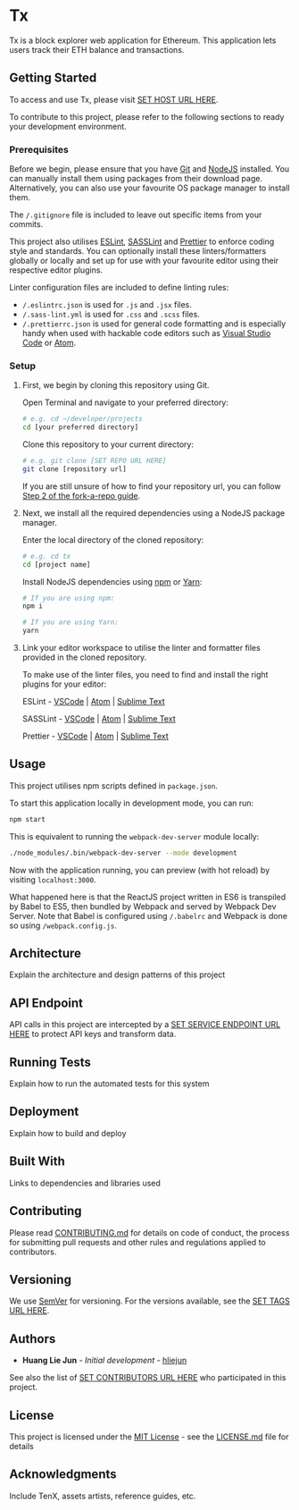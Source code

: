 <!-- This README.md template is adapted from PurpleBooth's GitHub Gist https://gist.github.com/PurpleBooth/109311bb0361f32d87a2 -->

# Tx

Tx is a block explorer web application for Ethereum. This application lets users track their ETH balance and transactions.

## Getting Started

To access and use Tx, please visit [SET HOST URL HERE](https://hliejun.github.io).

To contribute to this project, please refer to the following sections to ready your development environment.

### Prerequisites

Before we begin, please ensure that you have [Git](https://git-scm.com/downloads) and [NodeJS](https://nodejs.org/en/download) installed. You can manually install them using packages from their download page. Alternatively, you can also use your favourite OS package manager to install them.

The `/.gitignore` file is included to leave out specific items from your commits.

This project also utilises [ESLint](https://eslint.org/docs/user-guide/getting-started), [SASSLint](https://github.com/sasstools/sass-lint) and [Prettier](https://prettier.io/docs/en/install.html) to enforce coding style and standards. You can optionally install these linters/formatters globally or locally and set up for use with your favourite editor using their respective editor plugins.

Linter configuration files are included to define linting rules:

- `/.eslintrc.json` is used for `.js` and `.jsx` files.
- `/.sass-lint.yml` is used for `.css` and `.scss` files.
- `/.prettierrc.json` is used for general code formatting and is especially handy when used with hackable code editors such as [Visual Studio Code](https://code.visualstudio.com) or [Atom](https://atom.io).

### Setup

1. First, we begin by cloning this repository using Git.

   Open Terminal and navigate to your preferred directory:

   ```bash
   # e.g. cd ~/developer/projects
   cd [your preferred directory]
   ```

   Clone this repository to your current directory:

   ```bash
   # e.g. git clone [SET REPO URL HERE]
   git clone [repository url]
   ```

   If you are still unsure of how to find your repository url, you can follow [Step 2 of the fork-a-repo guide](https://help.github.com/en/articles/fork-a-repo).

2. Next, we install all the required dependencies using a NodeJS package manager.

   Enter the local directory of the cloned repository:

   ```bash
   # e.g. cd tx
   cd [project name]
   ```

   Install NodeJS dependencies using [npm](https://www.npmjs.com/get-npm) or [Yarn](https://yarnpkg.com/en/docs/install):

   ```bash
   # If you are using npm:
   npm i

   # If you are using Yarn:
   yarn
   ```

3. Link your editor workspace to utilise the linter and formatter files provided in the cloned repository.

   To make use of the linter files, you need to find and install the right plugins for your editor:

   ESLint - [VSCode](https://marketplace.visualstudio.com/items?itemName=dbaeumer.vscode-eslint) | [Atom](https://atom.io/packages/linter-eslint) | [Sublime Text](https://github.com/SublimeLinter/SublimeLinter-eslint)

   SASSLint - [VSCode](https://marketplace.visualstudio.com/items?itemName=glen-84.sass-lint) | [Atom](https://atom.io/packages/linter-sass-lint) | [Sublime Text](https://github.com/skovhus/SublimeLinter-contrib-sass-lint)

   Prettier - [VSCode](https://marketplace.visualstudio.com/items?itemName=esbenp.prettier-vscode) | [Atom](https://atom.io/packages/prettier-atom) | [Sublime Text](https://github.com/jonlabelle/SublimeJsPrettier)

## Usage

This project utilises npm scripts defined in `package.json`.

To start this application locally in development mode, you can run:

```bash
npm start
```

This is equivalent to running the `webpack-dev-server` module locally:

```bash
./node_modules/.bin/webpack-dev-server --mode development
```

Now with the application running, you can preview (with hot reload) by visiting `localhost:3000`.

What happened here is that the ReactJS project written in ES6 is transpiled by Babel to ES5, then bundled by Webpack and served by Webpack Dev Server. Note that Babel is configured using `/.babelrc` and Webpack is done so using `/webpack.config.js`.

## Architecture

Explain the architecture and design patterns of this project

## API Endpoint

API calls in this project are intercepted by a [SET SERVICE ENDPOINT URL HERE](https://hliejun.github.io) to protect API keys and transform data.

## Running Tests

Explain how to run the automated tests for this system

## Deployment

Explain how to build and deploy

## Built With

Links to dependencies and libraries used

## Contributing

Please read [CONTRIBUTING.md](CONTRIBUTING.md) for details on code of conduct, the process for submitting pull requests and other rules and regulations applied to contributors.

## Versioning

We use [SemVer](http://semver.org/) for versioning. For the versions available, see the [SET TAGS URL HERE](https://hliejun.github.io).

## Authors

- **Huang Lie Jun** - _Initial development_ - [hliejun](https://hliejun.github.io)

See also the list of [SET CONTRIBUTORS URL HERE](https://hliejun.github.io) who participated in this project.

## License

This project is licensed under the [MIT License](https://choosealicense.com/licenses/mit/) - see the [LICENSE.md](LICENSE.md) file for details

## Acknowledgments

Include TenX, assets artists, reference guides, etc.

